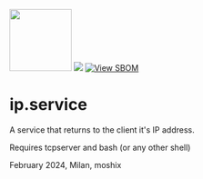 <a href=" https://github.com/moshix/mvs/blob/master/codenotary.com"><img src="https://raw.githubusercontent.com/moshix/mvs/master/secured-by-immudb.svg" width="109px;"/></a>
<a href="https://hits.seeyoufarm.com"><img src="https://hits.seeyoufarm.com/api/count/incr/badge.svg?url=https%3A%2F%2Fgithub.com%2Fmoshix%2FUnixNJE&count_bg=%2379C83D&title_bg=%23555555&icon=probot.svg&icon_color=%23E7E7E7&title=hits&edge_flat=false"/></a>
[![View SBOM](https://img.shields.io/badge/sbom.sh-viewSBOM-blue?link=https%3A%2F%2Fsbom.sh%2Fd7068acc-bfe7-4251-9f53-9e47b98bce4e)](https://sbom.sh/d7068acc-bfe7-4251-9f53-9e47b98bce4e)

# ip.service
A service that returns to the client it's IP address.  

Requires tcpserver and bash (or any other shell)
  
February 2024, Milan, moshix  
